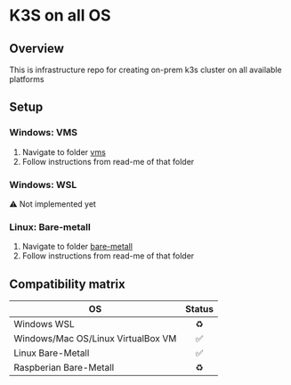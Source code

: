 # K3S on all OS

## Overview

This is infrastructure repo for creating on-prem k3s cluster on all available platforms

## Setup

### Windows: VMS

1. Navigate to folder [vms](./vms)
2. Follow instructions from read-me of that folder

### Windows: WSL

:warning: Not implemented yet

### Linux: Bare-metall

1. Navigate to folder [bare-metall](./bare-metall)
2. Follow instructions from read-me of that folder

## Compatibility matrix

| OS                                 | Status             |
| ---                                | :------:           |
| Windows WSL                        | :recycle:          |
| Windows/Mac OS/Linux VirtualBox VM | :white_check_mark: |
| Linux Bare-Metall                  | :white_check_mark: |
| Raspberian Bare-Metall             | :recycle:          |
